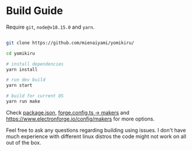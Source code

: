 # Build Guide

Require `git`, `node@v18.15.0` and `yarn`.

```bash

git clone https://github.com/mienaiyami/yomikiru/

cd yomikiru

# install dependencies
yarn install

# run dev build
yarn start

# build for current OS
yarn run make
```

Check [package.json](https://github.com/mienaiyami/yomikiru/blob/a9431648c7d5c6cce82f8572ea2948d37e40f729/package.json#L20), [forge.config.ts -> makers](https://github.com/mienaiyami/yomikiru/blob/a9431648c7d5c6cce82f8572ea2948d37e40f729/forge.config.ts#L42) and <https://www.electronforge.io/config/makers> for more options.

Feel free to ask any questions regarding building using issues. I don't have much experience with different linux distros the code might not work on all out of the box.
